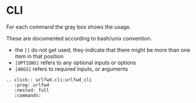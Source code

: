 # CLI 

For each command the gray box shows the usage.  

These are documented according to bash/unix convention. 
- the `[]` do not get used, they indicate that there might be more than one item in that position
- `[OPTIONS]` refers to any optional inputs or options 
- `[ARGS]` refers to required inputs, or arguments



```{eval-rst}
.. click:: urlfwd.cli:urlfwd_cli
   :prog: urlfwd 
   :nested: full
   :commands:

```